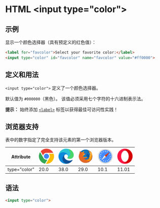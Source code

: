 HTML \<input type="color">
===

## 示例

显示一个颜色选择器（具有预定义的红色值）：

```html idoc:preview:iframe
<label for="favcolor">Select your favorite color:</label>
<input type="color" id="favcolor" name="favcolor" value="#ff0000">
```

## 定义和用法

`<input type="color">` 定义了一个颜色选择器。

默认值为 `#000000`（黑色）。 该值必须采用七个字符的十六进制表示法。

**提示：** 始终添加 [`<label>`](./label.md) 标签以获得最佳可访问性实践！

## 浏览器支持

表中的数字指定了完全支持该元素的第一个浏览器版本。

| Attribute | ![chrome][1] | ![edge][2] | ![firefox][3] | ![safari][4] | ![opera][5] |
| ------- | --- | --- | --- | --- | --- |
| type="color" | 20.0 | 38.0 | 29.0 | 10.1 | 11.01 |


## 语法

```html
<input type="color">
```

[1]: ../assets/chrome.svg
[2]: ../assets/edge.svg
[3]: ../assets/firefox.svg
[4]: ../assets/safari.svg
[5]: ../assets/opera.svg